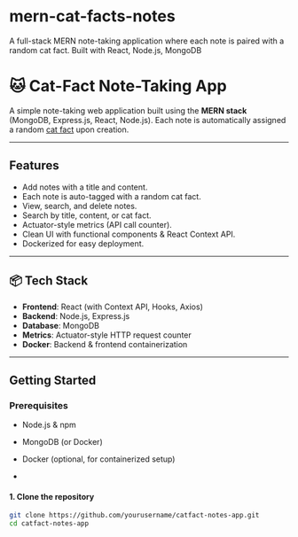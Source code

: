 # mern-cat-facts-notes
A full-stack MERN note-taking application where each note is paired with a random cat fact. Built with React, Node.js, MongoDB

# 🐱 Cat-Fact Note-Taking App

A simple note-taking web application built using the **MERN stack** (MongoDB, Express.js, React, Node.js). Each note is automatically assigned a random [cat fact](https://catfact.ninja/fact) upon creation.

---

##  Features

- Add notes with a title and content.
- Each note is auto-tagged with a random cat fact.
- View, search, and delete notes.
- Search by title, content, or cat fact.
- Actuator-style metrics (API call counter).
- Clean UI with functional components & React Context API.
- Dockerized for easy deployment.

---

## 📦 Tech Stack

- **Frontend**: React (with Context API, Hooks, Axios)
- **Backend**: Node.js, Express.js
- **Database**: MongoDB
- **Metrics**: Actuator-style HTTP request counter
- **Docker**: Backend & frontend containerization

---

##  Getting Started

### Prerequisites

- Node.js & npm
- MongoDB (or Docker)
- Docker (optional, for containerized setup)

-

#### 1. Clone the repository

```bash
git clone https://github.com/yourusername/catfact-notes-app.git
cd catfact-notes-app
